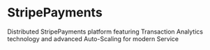 # StripePayments
Distributed StripePayments platform featuring Transaction Analytics technology and advanced Auto-Scaling for modern Service
